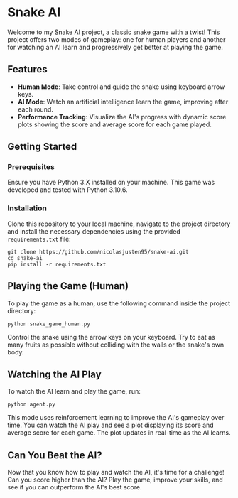 # Snake AI

Welcome to my Snake AI project, a classic snake game with a twist! This project offers two modes of gameplay: one for human players and another for watching an AI learn and progressively get better at playing the game.

## Features

- **Human Mode**: Take control and guide the snake using keyboard arrow keys.
- **AI Mode**: Watch an artificial intelligence learn the game, improving after each round.
- **Performance Tracking**: Visualize the AI's progress with dynamic score plots showing the score and average score for each game played.

## Getting Started

### Prerequisites

Ensure you have Python 3.X installed on your machine. This game was developed and tested with Python 3.10.6.

### Installation

Clone this repository to your local machine, navigate to the project directory and install the necessary dependencies using the provided `requirements.txt` file:

```
git clone https://github.com/nicolasjusten95/snake-ai.git
cd snake-ai
pip install -r requirements.txt
```

## Playing the Game (Human)

To play the game as a human, use the following command inside the project directory:

```
python snake_game_human.py
```

Control the snake using the arrow keys on your keyboard. Try to eat as many fruits as possible without colliding with the walls or the snake's own body.

## Watching the AI Play

To watch the AI learn and play the game, run:

```
python agent.py
```

This mode uses reinforcement learning to improve the AI's gameplay over time. You can watch the AI play and see a plot displaying its score and average score for each game. The plot updates in real-time as the AI learns.

## Can You Beat the AI?

Now that you know how to play and watch the AI, it's time for a challenge! Can you score higher than the AI? Play the game, improve your skills, and see if you can outperform the AI's best score.



